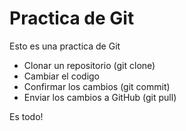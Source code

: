 # Practica de Git

Esto es una practica de Git

- Clonar un repositorio (git clone)
- Cambiar el codigo
- Confirmar los cambios (git commit)
- Enviar los cambios a GitHub (git pull)

Es todo!